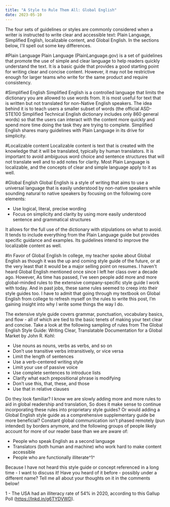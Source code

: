 ```yaml
---
title: "A Style to Rule Them All: Global English"
date: 2023-05-10
---
```


The four sets of guidelines or styles are commonly considered when a writer is instructed to write clear and accessible text: Plain Language, Simplified English, localizable content, and Global English. In the sections below, I'll spell out some key differences.

#Plain Language
Plain Language (PlainLanguage.gov) is a set of guidelines that promote the use of simple and clear language to help readers quickly understand the text. It is a basic guide that provides a good starting point for writing clear and concise content. However, it may not be restrictive enough for larger teams who write for the same product and require consistency.

#Simplified English
Simplified English is a controlled language that limits the dictionary you are allowed to use words from. It is most useful for text that is written but not translated for non-Native English speakers. The idea behind it is to teach users a smaller subset of words (the official ASD-STE100 Simplified Technical English dictionary includes only 860 general words) so that the users can interact with the content more quickly and spend more time doing the task they are trying to complete. Simplified English shares many guidelines with Plain Language in its drive for simplicity.

#Localizable content
Localizable content is text that is created with the knowledge that it will be translated, typically by human translators. It is important to avoid ambiguous word choice and sentence structures that will not translate well and to add notes for clarity. Most Plain Language is localizable, and the concepts of clear and simple language apply to it as well.

#Global English
Global English is a style of writing that aims to use a universal language that is easily understood by non-native speakers while sounding natural to native speakers by focusing on the following core elements:
* Use logical, literal, precise wording 
* Focus on simplicity and clarity by using more easily understood sentence and grammatical structures

It allows for the full use of the dictionary with stipulations on what to avoid. It tends to include everything from the Plain Language guide but provides specific guidance and examples. Its guidelines intend to improve the localizable content as well.  

#In Favor of Global English
In college, my teacher spoke about Global English as though it was the up and coming style guide of the future, or at the very least that it would be a major selling point on resumes. I haven't heard Global English mentioned once since I left her class over a decade ago. However, As time has passed, I’ve seen people add more and more global-minded rules to the extensive company-specific style guide I work with today. And in past jobs, these same rules seemed to creep into their style guides too. I have to admit that going through my textbook on Global English from college to refresh myself on the rules to write this post, I’m gaining insight into why I write some things the way I do.

The extensive style guide covers grammar, punctuation, vocabulary basics, and flow - all of which are tied to the basic tenets of making your text clear and concise. Take a look at the following sampling of rules from The Global English Style Guide: Writing Clear, Translatable Documentation for a Global Market by John R. Kohl:
* Use nouns as nouns, verbs as verbs, and so on
* Don’t use transitive verbs intransitively, or vice versa
* Limit the length of sentences
* Use a verb-centered writing style
* Limit your use of passive voice 
* Use complete sentences to introduce lists
* Clarify what each prepositional phrase is modifying
* Don’t use this, that, these, and those 
* Use that in relative clauses

Do they look familiar? I know we are slowly adding more and more rules to aid in global readership and translation, So does it make sense to continue incorporating these rules into proprietary style guides? Or would adding a Global English style guide as a comprehensive supplementary guide be more beneficial? Constant global communication isn’t phased remotely (pun intended) by borders anymore, and the following groups of people likely account for more of our reader base than we are aware of:
* People who speak English as a second language
* Translators (both human and machine) who work hard to make content accessible
* People who are functionally illiterate^1^

Because I have not heard this style guide or concept referenced in a long time - I want to discuss it! Have you heard of it before - possibly under a different name? Tell me all about your thoughts on it in the comments below!

1 - The USA had an illiteracy rate of 54% in 2020, according to this Gallup Poll (https://lnkd.in/g6TYDVWD).
